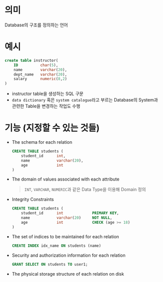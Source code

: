 # 의미
Database의 구조를 정의하는 언어

# 예시
```sql
create table instructor(
    ID          char(5),
    name        varchar(20),
    dept_name   varchar(20),
    salary      numeric(8,2)
)
```
- instructor table을 생성하는 SQL 구문
- `data dictionary` 혹은 `system catalogue`라고 부르는 Database의 System과 관련한 Table을 변경하는 작업도 수행

# 기능 (지정할 수 있는 것들)
- The schema for each relation

    ```sql
    CREATE TABLE students (
        student_id      int,
        name            varchar(20),
        age             int
    )
    ```
- The domain of values associated with each attribute
    > `INT`, `VARCHAR`, `NUMERIC`과 같은 Data Type을 이용해 Domain 정의
- Integrity Constraints
    ```sql
    CREATE TABLE students (
        student_id      int             PRIMARY KEY,
        name            varchar(20)     NOT NULL,
        age             int             CHECK (age >= 18)
    )
    ```
- The set of indices to be maintained for each relation
    ```sql
    CREATE INDEX idx_name ON students (name)
    ```
- Security and authorization information for each relation
    ```sql
    GRANT SELECT ON students TO user1;
    ```
- The physical storage structure of each relation on disk